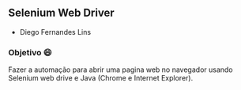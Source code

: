 ## Selenium Web Driver

- Diego Fernandes Lins

### Objetivo 😄

Fazer a automação para abrir uma pagina web no navegador usando Selenium web drive e Java
(Chrome e Internet Explorer).
